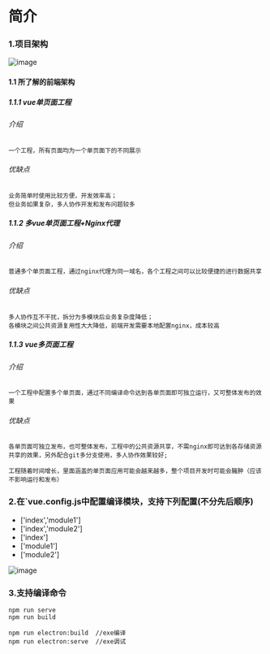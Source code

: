 # 简介

### 1.项目架构

![image](https://github.com/chenzhengyin/multi-page-electron-project/tree/master/image/1.png)

#### 1.1 所了解的前端架构
##### 1.1.1 vue单页面工程
###### 介绍

	一个工程，所有页面均为一个单页面下的不同展示

###### 优缺点

	业务简单时使用比较方便，开发效率高；
	但业务如果复杂，多人协作开发和发布问题较多
##### 1.1.2 多vue单页面工程+Nginx代理
###### 介绍

	普通多个单页面工程，通过nginx代理为同一域名，各个工程之间可以比较便捷的进行数据共享

###### 优缺点

	多人协作互不干扰，拆分为多模块后业务复杂度降低；
	各模块之间公共资源复用性大大降低，前端开发需要本地配置nginx，成本较高
##### 1.1.3 vue多页面工程
###### 介绍

	一个工程中配置多个单页面，通过不同编译命令达到各单页面即可独立运行，又可整体发布的效果

###### 优缺点

	各单页面可独立发布，也可整体发布，工程中的公共资源共享，不需nginx即可达到各存储资源共享的效果，另外配合git多分支使用，多人协作效果较好;

	工程随着时间增长，里面涵盖的单页面应用可能会越来越多，整个项目开发时可能会臃肿（应该不影响运行和发布）

### 2.在`vue.config.js中配置编译模块，支持下列配置(不分先后顺序)
- ['index','module1']
- ['index','module2']
- ['index']
- ['module1']
- ['module2']

![image](https://github.com/chenzhengyin/multi-page-electron-project/tree/master/image/2.png)

### 3.支持编译命令

```
npm run serve
npm run build
```

```
npm run electron:build  //exe编译
npm run electron:serve  //exe调试
```



